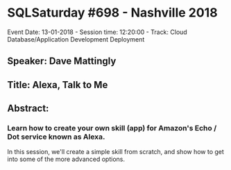 # SQLSaturday #698 - Nashville 2018
Event Date: 13-01-2018 - Session time: 12:20:00 - Track: Cloud Database/Application Development  Deployment 
## Speaker: Dave Mattingly
## Title: Alexa, Talk to Me
## Abstract:
### Learn how to create your own skill (app) for Amazon's Echo / Dot service known as Alexa.
In this session, we'll create a simple skill from scratch, and show how to get into some of the more advanced options.
